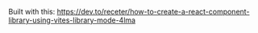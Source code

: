 Built with this: https://dev.to/receter/how-to-create-a-react-component-library-using-vites-library-mode-4lma
